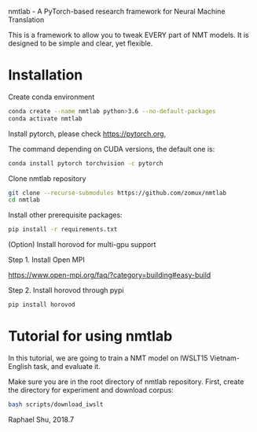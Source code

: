 nmtlab - A PyTorch-based research framework for Neural Machine Translation

This is a framework to allow you to tweak EVERY part of NMT models. It is designed to be simple and clear, yet flexible.

# Installation

Create conda environment

```bash
conda create --name nmtlab python>3.6 --no-default-packages
conda activate nmtlab
```

Install pytorch, please check https://pytorch.org,

The command depending on CUDA versions, the default one is:

```bash
conda install pytorch torchvision -c pytorch
```

Clone nmtlab repository
```bash
git clone --recurse-submodules https://github.com/zomux/nmtlab
cd nmtlab
```

Install other prerequisite packages:
```bash
pip install -r requirements.txt
```

(Option) Install horovod for multi-gpu support

Step 1. Install Open MPI

https://www.open-mpi.org/faq/?category=building#easy-build

Step 2. Install horovod through pypi
```bash
pip install horovod 
```

# Tutorial for using nmtlab

In this tutorial, we are going to train a NMT model on IWSLT15 Vietnam-English task, and evaluate it.

Make sure you are in the root directory of nmtlab repository. First, create the directory for experiment and download corpus:
```bash
bash scripts/download_iwslt
```


Raphael Shu, 2018.7

